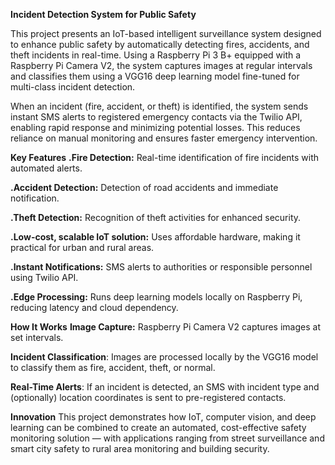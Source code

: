**Incident Detection System for Public Safety**

This project presents an IoT-based intelligent surveillance system designed to enhance public safety by automatically detecting fires, accidents, and theft incidents in real-time. Using a Raspberry Pi 3 B+ equipped with a Raspberry Pi Camera V2, the system captures images at regular intervals and classifies them using a VGG16 deep learning model fine-tuned for multi-class incident detection.

When an incident (fire, accident, or theft) is identified, the system sends instant SMS alerts to registered emergency contacts via the Twilio API, enabling rapid response and minimizing potential losses. This reduces reliance on manual monitoring and ensures faster emergency intervention.



 **Key Features**
**.Fire Detection:** Real-time identification of fire incidents with automated alerts.

**.Accident Detection:** Detection of road accidents and immediate notification.

**.Theft Detection:** Recognition of theft activities for enhanced security.

**.Low-cost, scalable IoT solution:** Uses affordable hardware, making it practical for urban and rural areas.

**.Instant Notifications:** SMS alerts to authorities or responsible personnel using Twilio API.

**.Edge Processing:** Runs deep learning models locally on Raspberry Pi, reducing latency and cloud dependency.



**How It Works**
**Image Capture:** Raspberry Pi Camera V2 captures images at set intervals.

**Incident Classification**: Images are processed locally by the VGG16 model to classify them as fire, accident, theft, or normal.

**Real-Time Alerts**: If an incident is detected, an SMS with incident type and (optionally) location coordinates is sent to pre-registered contacts.



**Innovation**
This project demonstrates how IoT, computer vision, and deep learning can be combined to create an automated, cost-effective safety monitoring solution — with applications ranging from street surveillance and smart city safety to rural area monitoring and building security.


